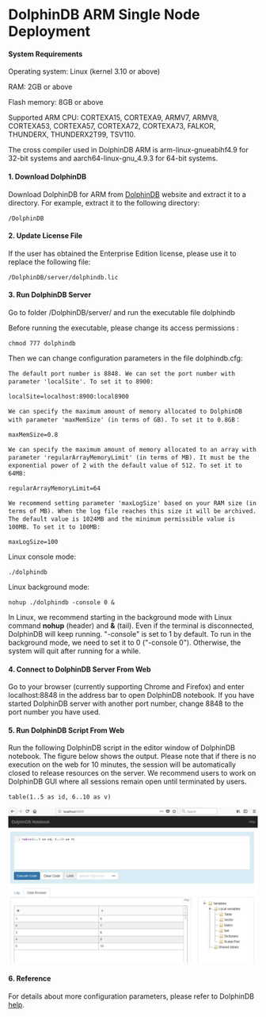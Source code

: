 # DolphinDB ARM Single Node Deployment

#### System Requirements

Operating system: Linux (kernel 3.10 or above)

RAM: 2GB or above

Flash memory: 8GB or above

Supported ARM CPU: CORTEXA15, CORTEXA9, ARMV7, ARMV8, CORTEXA53, CORTEXA57, CORTEXA72, CORTEXA73, FALKOR, THUNDERX, THUNDERX2T99, TSV110.

The cross compiler used in DolphinDB ARM is arm-linux-gnueabihf4.9 for 32-bit systems and aarch64-linux-gnu_4.9.3 for 64-bit systems. 

#### 1. Download DolphinDB

Download DolphinDB for ARM from [DolphinDB](http://www.dolphindb.com/downloads.html) website and extract it to a directory. For example, extract it to the following directory:

```
/DolphinDB
```

#### 2. Update License File 

If the user has obtained the Enterprise Edition license, please use it to replace the following file:

```
/DolphinDB/server/dolphindb.lic
```

#### 3. Run DolphinDB Server

Go to folder /DolphinDB/server/ and run the executable file dolphindb 

Before running the executable, please change its access permissions  :

```
chmod 777 dolphindb
```

Then we can change configuration parameters in the file dolphindb.cfg:

	The default port number is 8848. We can set the port number with parameter 'localSite'. To set it to 8900:
```
localSite=localhost:8900:local8900
```

    We can specify the maximum amount of memory allocated to DolphinDB with parameter 'maxMemSize' (in terms of GB). To set it to 0.8GB：
```
maxMemSize=0.8 
```
	We can specify the maximum amount of memory allocated to an array with parameter 'regularArrayMemoryLimit' (in terms of MB). It must be the exponential power of 2 with the default value of 512. To set it to 64MB:
```
regularArrayMemoryLimit=64
```

	We recommend setting parameter 'maxLogSize' based on your RAM size (in terms of MB). When the log file reaches this size it will be archived. The default value is 1024MB and the minimum permissible value is 100MB. To set it to 100MB:
```
maxLogSize=100
```
Linux console mode: 
```
./dolphindb
```
Linux background mode: 
```
nohup ./dolphindb -console 0 &
```
In Linux, we recommend starting in the background mode with Linux command **nohup** (header) and **&** (tail). Even if the terminal is disconnected, DolphinDB will keep running. "-console" is set to 1 by default. To run in the background mode, we need to set it to 0 ("-console 0"). Otherwise, the system will quit after running for a while. 

#### 4. Connect to DolphinDB Server From Web

Go to your browser (currently supporting Chrome and Firefox) and enter localhost:8848 in the address bar to open DolphinDB notebook. If you have started DolphinDB server with another port number, change 8848 to the port number you have used.


#### 5. Run DolphinDB Script From Web

Run the following DolphinDB script in the editor window of DolphinDB notebook. The figure below shows the output. Please note that if there is no execution on the web for 10 minutes, the session will be automatically closed to release resources on the server. We recommend users to work on DolphinDB GUI where all sessions remain open until terminated by users. 

```
table(1..5 as id, 6..10 as v)
```
![](images/single_web.JPG)


#### 6. Reference

For details about more configuration parameters, please refer to DolphinDB [help](http://dolphindb.com/help/).

